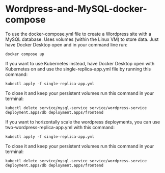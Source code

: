 # Wordpress-and-MySQL-docker-compose
To use the docker-compose.yml file to create a Wordpress site with a MySQL database. Uses volumes (within the Linux VM) to store data.
Just have Docker Desktop open and in your command line run:
```
docker compose up
```

If you want to use Kubernetes instead, have Docker Desktop open with Kubernetes on and use the single-replica-app.yml file by running this command:
```
kubectl apply -f single-replica-app.yml
```

To close it and keep your persistent volumes run this command in your terminal:
```
kubectl delete service/mysql-service service/wordpress-service deployment.apps/db deployment.apps/frontend
```

If you want to horizontally scale the wordpress deployments, you can use two-wordpress-replica-app.yml with this command:
```
kubectl apply -f single-replica-app.yml
```
To close it and keep your persistent volumes run this command in your terminal:
```
kubectl delete service/mysql-service service/wordpress-service deployment.apps/db deployment.apps/frontend
```

